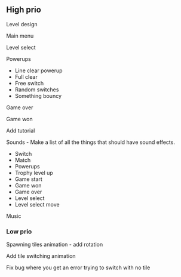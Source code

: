 ## High prio

Level design

Main menu

Level select

Powerups

- Line clear powerup
- Full clear
- Free switch
- Random switches
- Something bouncy

Game over

Game won

Add tutorial

Sounds - Make a list of all the things that should have sound effects.

- Switch
- Match
- Powerups
- Trophy level up
- Game start
- Game won
- Game over
- Level select
- Level select move

Music

### Low prio

Spawning tiles animation - add rotation

Add tile switching animation

Fix bug where you get an error trying to switch with no tile
